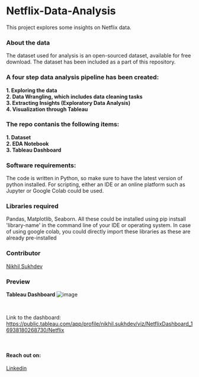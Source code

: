# Netflix-Data-Analysis
This project explores some insights on Netflix data.

### About the data
The dataset used for analysis is an open-sourced dataset, available for free download. The dataset has been included as a part of this repository. 

### A four step data analysis pipeline has been created: 
**1. Exploring the data**
<br>
**2. Data Wrangling, which includes data cleaning tasks**
<br>
**3. Extracting Insights (Exploratory Data Analysis)**
<br>
**4. Visualization through Tableau**

### The repo contanis the following items: 
**1. Dataset**
<br>
**2. EDA Notebook**
<br>
**3. Tableau Dashboard**
<br>

### Software requirements:

The code is written in Python, so make sure to have the latest version of python installed. For scripting, either an IDE or an online platform such as Jupyter or Google Colab could be used.

### Libraries required

Pandas, Matplotlib, Seaborn. All these could be installed using pip instsall 'library-name' in the command line of your IDE or operating system. In case of using google colab, you could directly import these libraries as these are already pre-installed

### Contributor

[Nikhil Sukhdev](https://github.com/nikhilsukhdev)

### Preview

**Tableau Dashboard**
![image](https://github.com/nikhilsukhdev/Netflix-Data-Analysis/assets/46552468/97178a8c-66c0-4a3b-8581-5e077ddfbdce)

<br>

Link to the dashboard: https://public.tableau.com/app/profile/nikhil.sukhdev/viz/NetflixDashboard_16938180268730/Netflix

<br>

#### Reach out on:
[Linkedin](https://linkedin.com/in/nikhil-sukhdev-882395183) 
